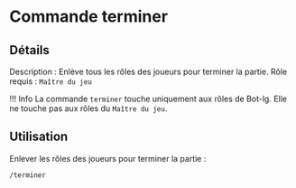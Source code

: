 # Commande terminer

## Détails

Description : Enlève tous les rôles des joueurs pour terminer la partie.
Rôle requis : `Maître du jeu`

!!! Info
    La commande `terminer` touche uniquement aux rôles de Bot-lg. Elle ne touche pas aux rôles du `Maître du jeu`.

## Utilisation

Enlever les rôles des joueurs pour terminer la partie :

```text
/terminer
```
